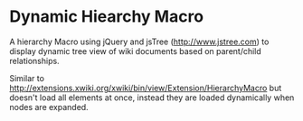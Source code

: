 Dynamic Hiearchy Macro
=======================

A hierarchy Macro using jQuery and jsTree (http://www.jstree.com) to display dynamic tree view of wiki documents based on parent/child relationships.

Similar to http://extensions.xwiki.org/xwiki/bin/view/Extension/HierarchyMacro but doesn't load all elements at once, instead they are loaded dynamically when nodes are expanded.

